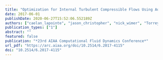 ```yaml
---
title: "Optimization for Internal Turbulent Compressible Flows Using Adjoints"
date: 2017-06-01
publishDate: 2020-06-27T15:52:06.552189Z
authors: ["caelan_lapointe", "jason_christopher", "nick_wimer", "Torrey Hayden", "Gregory Rieker", "peter_hamlington"]
publication_types: ["1"]
abstract: ""
featured: false
publication: "*23rd AIAA Computational Fluid Dynamics Conference*"
url_pdf: "https://arc.aiaa.org/doi/10.2514/6.2017-4115"
doi: "10.2514/6.2017-4115"
---
```


